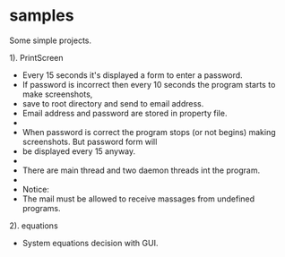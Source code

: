 # samples
Some simple projects.

1). PrintScreen

   * Every 15 seconds it's displayed a form to enter a password.
   * If password is incorrect then every 10 seconds the program starts to make screenshots,
   * save to root directory and send to email address.
   * Email address and password are stored in property file.
   *
   * When password is correct the program stops (or not begins) making screenshots. But password form will
   * be displayed every 15 anyway.
   *
   * There are main thread and two daemon threads int the program.
   *
   * Notice:
   * The mail must be allowed to receive massages from undefined programs.

2). equations

   * System equations decision with GUI.
